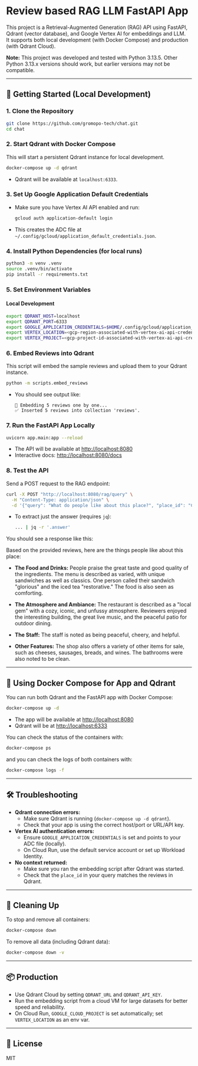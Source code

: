 # Review based RAG LLM FastAPI App

This project is a Retrieval-Augmented Generation (RAG) API using FastAPI, Qdrant (vector database), and Google Vertex AI for embeddings and LLM. \
It supports both local development (with Docker Compose) and production (with Qdrant Cloud).

**Note:** This project was developed and tested with Python 3.13.5. Other Python 3.13.x versions should work, but earlier versions may not be compatible.

---

## 🚀 Getting Started (Local Development)

### 1. **Clone the Repository**
```sh
git clone https://github.com/gromopo-tech/chat.git
cd chat
```

### 2. **Start Qdrant with Docker Compose**
This will start a persistent Qdrant instance for local development.

```sh
docker-compose up -d qdrant
```

- Qdrant will be available at `localhost:6333`.

### 3. **Set Up Google Application Default Credentials**
- Make sure you have Vertex AI API enabled and run:
  ```sh
  gcloud auth application-default login
  ```
- This creates the ADC file at `~/.config/gcloud/application_default_credentials.json`.

### 4. **Install Python Dependencies (for local runs)**
```sh
python3 -m venv .venv
source .venv/bin/activate
pip install -r requirements.txt
```

### 5. **Set Environment Variables**

#### **Local Development**
```sh
export QDRANT_HOST=localhost
export QDRANT_PORT=6333
export GOOGLE_APPLICATION_CREDENTIALS=$HOME/.config/gcloud/application_default_credentials.json
export VERTEX_LOCATION=<gcp-region-associated-with-vertex-ai-api-credentials>
export VERTEX_PROJECT=<gcp-project-id-associated-with-vertex-ai-api-credentials>
```

### 6. **Embed Reviews into Qdrant**
This script will embed the sample reviews and upload them to your Qdrant instance.

```sh
python -m scripts.embed_reviews
```

- You should see output like:
  ```
  🧠 Embedding 5 reviews one by one...
  ✅ Inserted 5 reviews into collection 'reviews'.
  ```

### 7. **Run the FastAPI App Locally**
```sh
uvicorn app.main:app --reload
```
- The API will be available at [http://localhost:8080](http://localhost:8080)
- Interactive docs: [http://localhost:8080/docs](http://localhost:8080/docs)

### 8. **Test the API**
Send a POST request to the RAG endpoint:
```sh
curl -X POST "http://localhost:8080/rag/query" \
  -H "Content-Type: application/json" \
  -d '{"query": "What do people like about this place?", "place_id": "ChIJuVyExGENK4cRooPhJIUgnxk"}'
```

- To extract just the answer (requires `jq`):
  ```sh
  ... | jq -r '.answer'
  ```

You should see a response like this:

Based on the provided reviews, here are the things people like about this place:

*   **The Food and Drinks:** People praise the great taste and good quality of the ingredients. The menu is described as varied, with unique sandwiches as well as classics. One person called their sandwich "glorious" and the iced tea "restorative." The food is also seen as comforting.

*   **The Atmosphere and Ambiance:** The restaurant is described as a "local gem" with a cozy, iconic, and unfussy atmosphere. Reviewers enjoyed the interesting building, the great live music, and the peaceful patio for outdoor dining.

*   **The Staff:** The staff is noted as being peaceful, cheery, and helpful.

*   **Other Features:** The shop also offers a variety of other items for sale, such as cheeses, sausages, breads, and wines. The bathrooms were also noted to be clean.

---

## 🐳 Using Docker Compose for App and Qdrant

You can run both Qdrant and the FastAPI app with Docker Compose:

```sh
docker-compose up -d
```

- The app will be available at [http://localhost:8080](http://localhost:8080)
- Qdrant will be at [http://localhost:6333](http://localhost:6333)

You can check the status of the containers with:

```sh
docker-compose ps
```

and you can check the logs of both containers with:

```sh
docker-compose logs -f
```
---

## 🛠️ Troubleshooting

- **Qdrant connection errors:**
  - Make sure Qdrant is running (`docker-compose up -d qdrant`).
  - Check that your app is using the correct host/port or URL/API key.
- **Vertex AI authentication errors:**
  - Ensure `GOOGLE_APPLICATION_CREDENTIALS` is set and points to your ADC file (locally).
  - On Cloud Run, use the default service account or set up Workload Identity.
- **No context returned:**
  - Make sure you ran the embedding script after Qdrant was started.
  - Check that the `place_id` in your query matches the reviews in Qdrant.

---

## 🧹 Cleaning Up

To stop and remove all containers:
```sh
docker-compose down
```
To remove all data (including Qdrant data):
```sh
docker-compose down -v
```

---

## 📦 Production

- Use Qdrant Cloud by setting `QDRANT_URL` and `QDRANT_API_KEY`.
- Run the embedding script from a cloud VM for large datasets for better speed and reliability.
- On Cloud Run, `GOOGLE_CLOUD_PROJECT` is set automatically; set `VERTEX_LOCATION` as an env var.

---

## 📄 License
MIT

